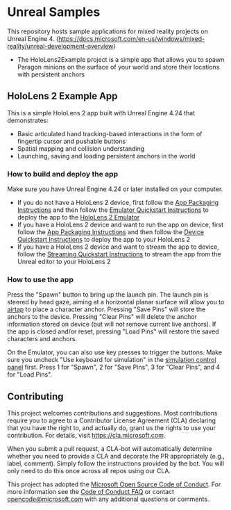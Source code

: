 # Unreal Samples

This repository hosts sample applications for mixed reality projects on Unreal Engine 4. (https://docs.microsoft.com/en-us/windows/mixed-reality/unreal-development-overview)
* The HoloLens2Example project is a simple app that allows you to spawn Paragon minions on the surface of your world and store their locations with persistent anchors

## HoloLens 2 Example App

This is a simple HoloLens 2 app built with Unreal Engine 4.24 that demonstrates:
* Basic articulated hand tracking-based interactions in the form of fingertip cursor and pushable buttons
* Spatial mapping and collision understanding
* Launching, saving and loading persistent anchors in the world

### How to build and deploy the app

Make sure you have Unreal Engine 4.24 or later installed on your computer. 
* If you do not have a HoloLens 2 device, first follow the [App Packaging Instructions](https://docs.unrealengine.com/en-US/Platforms/AR/HoloLens2/HowTo/PackageApp/index.html) and then follow the [Emulator Quickstart Instructions](https://docs.unrealengine.com/en-US/Platforms/AR/HoloLens2/QuickStartEmulator/index.html) to deploy the app to the [HoloLens 2 Emulator](https://docs.microsoft.com/en-us/windows/mixed-reality/using-the-hololens-emulator)
* If you have a HoloLens 2 device and want to run the app on device, first follow the [App Packaging Instructions](https://docs.unrealengine.com/en-US/Platforms/AR/HoloLens2/HowTo/PackageApp/index.html) and then follow the [Device Quickstart Instructions](https://docs.unrealengine.com/en-US/Platforms/AR/HoloLens2/QuickStartDevice/index.html) to deploy the app to your HoloLens 2
* If you have a HoloLens 2 device and want to stream the app to device, follow the [Streaming Quickstart Instructions](https://docs.unrealengine.com/en-US/Platforms/AR/HoloLens2/QuickStartStreaming/index.html) to stream the app from the Unreal editor to your HoloLens 2

### How to use the app

Press the "Spawn" button to bring up the launch pin. The launch pin is steered by head gaze, aiming at a horizontal planar surface will allow you to [airtap](https://docs.microsoft.com/en-us/windows/mixed-reality/gestures#air-tap) to place a character anchor.
Pressing  "Save Pins" will store the anchors to the device.
Pressing "Clear Pins" will delete the anchor information stored on device (but will not remove current live anchors).
If the app is closed and/or reset, pressing "Load Pins" will restore the saved characters and anchors. 

On the Emulator, you can also use key presses to trigger the buttons. Make sure you uncheck "Use keyboard for simulation" in the [simulation control panel](https://docs.microsoft.com/en-us/windows/mixed-reality/using-the-hololens-emulator#simulation-control-panel) first. Press 1 for "Spawn", 2 for "Save Pins", 3 for "Clear Pins", and 4 for "Load Pins". 

## Contributing

This project welcomes contributions and suggestions.  Most contributions require you to agree to a Contributor License Agreement (CLA) declaring that you have the right to, and actually do, grant us the rights to use your contribution. For details, visit https://cla.microsoft.com.

When you submit a pull request, a CLA-bot will automatically determine whether you need to provide a CLA and decorate the PR appropriately (e.g., label, comment). Simply follow the instructions provided by the bot. You will only need to do this once across all repos using our CLA.

This project has adopted the [Microsoft Open Source Code of Conduct](https://opensource.microsoft.com/codeofconduct/). For more information see the [Code of Conduct FAQ](https://opensource.microsoft.com/codeofconduct/faq/) or contact [opencode@microsoft.com](mailto:opencode@microsoft.com) with any additional questions or comments.